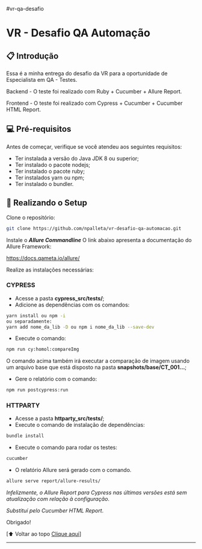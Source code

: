 #vr-qa-desafio

# VR - Desafio QA Automação

## 📋 Introdução

Essa é a minha entrega do desafio da VR para a oportunidade de Especialista em QA - Testes.

Backend - O teste foi realizado com Ruby + Cucumber + Allure Report.

Frontend - O teste foi realizado com Cypress + Cucumber + Cucumber HTML Report.  

## 💻 Pré-requisitos

Antes de começar, verifique se você atendeu aos seguintes requisitos:
* Ter instalada a versão do Java JDK 8 ou superior;
* Ter instalado o pacote nodejs;
* Ter instalado o pacote ruby;
* Ter instalados yarn ou npm;
* Ter instalado o bundler.

## 🚀 Realizando o Setup

Clone o repositório:

```bash
git clone https://github.com/npalleta/vr-desafio-qa-automacao.git
```
Instale o ***Allure Commandline***
O link abaixo apresenta a documentação do Allure Framework:

<https://docs.qameta.io/allure/>

Realize as instalações necessárias:

### CYPRESS
- Acesse a pasta **cypress_src/tests/**;
- Adicione as dependências com os comandos:

```bash
yarn install ou npm -i
ou separadamente:
yarn add nome_da_lib -D ou npm i nome_da_lib --save-dev 
```

- Execute o comando:

```bash
npm run cy:homol:compareImg
```

O comando acima também irá executar a comparação de imagem usando um arquivo base que está disposto na pasta **snapshots/base/CT_001...**;

- Gere o relatório com o comando:

```bash
npm run postcypress:run
```

### HTTPARTY
- Acesse a pasta **httparty_src/tests/**;
- Execute o comando de instalação de dependências:

```bash
bundle install
```

- Execute o comando para rodar os testes:
```bash
cucumber
```

- O relatório Allure será gerado com o comando.

```bash
allure serve report/allure-results/
```

*Infelizmente, o Allure Report para Cypress nas últimas versões está sem atualização com relação à configuração*.

*Substituí pelo Cucumber HTML Report*.

Obrigado!

[⬆ Voltar ao topo <a href="#top">Clique aqui</a>]

---
